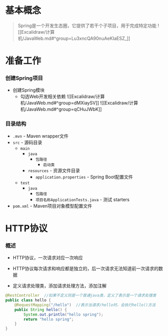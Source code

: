 # 基本概念
>Spring是一个开发生态圈，它提供了若干个子项目，用于完成特定功能
>![[Excalidraw/计算机/JavaWeb.md#^group=Lu3xncQA90nuAeKIaESZ_]]
# 准备工作
### 创建Spring项目
- 创建Spring模块
	- 勾选Web开发相关依赖
	![[Excalidraw/计算机/JavaWeb.md#^group=dMXiaySV]]
	![[Excalidraw/计算机/JavaWeb.md#^group=qCHuJWbK]]
### 目录结构
- `.mvn` - Maven wrapper文件
- `src` - 源码目录
    - `main`
        - `java`
            - `包路径`
                - `启动类` 
        - `resources` - 资源文件目录
            - `application.properties` - Spring Boot配置文件
    - `test`
        - `java`
            - `包路径`
			- `项目名称ApplicationTests.java` - 测试 starters
- `pom.xml` - Maven项目对象模型配置文件
# HTTP协议
### 概述
- HTTP协议，一次请求对应一次响应
- HTTP协议每次请求和响应都是独立的，后一次请求无法知道前一次请求的数据




- 定义请求处理类，添加请求处理方法，添加注解
```java
@RestController  //如果不定义则是一个普通java类，定义了表示是一个请求处理类
public class hello {  
    @RequestMapping("/hello")  //表示当请求/hello时，会执行hello()方法
    public String hello() {  
        System.out.println("hello spring");  
        return "hello spring";  
    }  
}
```

























